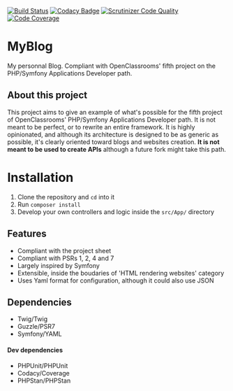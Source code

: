 [![Build Status](https://travis-ci.org/Tiriel/MyBlog.svg?branch=master)](https://travis-ci.org/Tiriel/MyBlog) [![Codacy Badge](https://api.codacy.com/project/badge/Grade/f90fb56de9664899bbcf110bd43984c6)](https://www.codacy.com/app/Tiriel/MyBlog?utm_source=github.com&amp;utm_medium=referral&amp;utm_content=Tiriel/MyBlog&amp;utm_campaign=Badge_Grade) [![Scrutinizer Code Quality](https://scrutinizer-ci.com/g/Tiriel/MyBlog/badges/quality-score.png?b=master)](https://scrutinizer-ci.com/g/Tiriel/MyBlog/?branch=master) [![Code Coverage](https://scrutinizer-ci.com/g/Tiriel/MyBlog/badges/coverage.png?b=master)](https://scrutinizer-ci.com/g/Tiriel/MyBlog/?branch=master)
# MyBlog
My personnal Blog. Compliant with OpenClassrooms' fifth project on the PHP/Symfony Applications Developer path.

## About this project

This project aims to give an example of what's possible for the fifth project of OpenClassrooms' PHP/Symfony Applications Developer path.
It is not meant to be perfect, or to rewrite an entire framework. It is highly opinionated, and although its architecture is designed to be as generic as possible, it's clearly oriented toward blogs and websites creation. **It is not meant to be used to create APIs** although a future fork might take this path.

# Installation
1. Clone the repository and `cd` into it
2. Run `composer install`
3. Develop your own controllers and logic inside the `src/App/` directory

## Features
* Compliant with the project sheet
* Compliant with PSRs 1, 2, 4 and 7
* Largely inspired by Symfony
* Extensible, inside the boudaries of 'HTML rendering websites' category
* Uses Yaml format for configuration, although it could also use JSON

## Dependencies
* Twig/Twig
* Guzzle/PSR7
* Symfony/YAML 

#### Dev dependencies
* PHPUnit/PHPUnit
* Codacy/Coverage
* PHPStan/PHPStan
